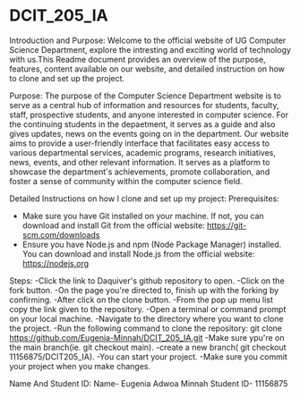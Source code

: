 # DCIT_205_IA
Introduction and Purpose:
Welcome to the official website of UG Computer Science Department, explore the intresting and exciting world of technology with us.This Readme document provides an overview of the  purpose, features, content available on our website, and detailed instruction on how to clone and set up the project.

Purpose:
The purpose of the Computer Science Department website is to serve as a central hub of information and resources for students, faculty, staff, prospective students, and anyone interested in computer science. For the continuing students in the depaetment, it serves as a guide and also gives updates, news on the events going on in the department. Our website aims to provide a user-friendly interface that facilitates easy access to various departmental services, academic programs, research initiatives, news, events, and other relevant information. It serves as a platform to showcase the department's achievements, promote collaboration, and foster a sense of community within the computer science field.

Detailed Instructions on how I clone and set up my project: 
Prerequisites:
- Make sure you have Git installed on your machine. If not, you can download and install Git from the official website: https://git-scm.com/downloads
- Ensure you have Node.js and npm (Node Package Manager) installed. You can download and install Node.js from the official website: https://nodejs.org

Steps:
-Click the link to Daquiver's github repository to open.
-Click on the fork button.
-On the page you're directed to, finish up with the forking by confirming.
-After click on the clone button.
-From the pop up menu list copy the link given to the repository.
-Open a terminal or command prompt on your local machine.
-Navigate to the directory where you want to clone the project.
-Run the following command to clone the repository: git clone https://github.com/Eugenia-Minnah/DCIT_205_IA.git
-Make sure ypu're on the main branch(ie. git checkout main).
-create a new branch( git checkout 11156875/DCIT205_IA).
-You can start your project.
-Make sure you commit your project when you make changes.

Name And Student ID: 
Name- Eugenia Adwoa Minnah
Student ID- 11156875



